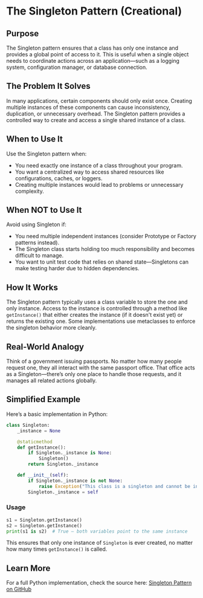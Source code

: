 # The Singleton Pattern (Creational)

## Purpose

The Singleton pattern ensures that a class has only one instance and provides a global point of access to it. This is useful when a single object needs to coordinate actions across an application—such as a logging system, configuration manager, or database connection.

## The Problem It Solves

In many applications, certain components should only exist once. Creating multiple instances of these components can cause inconsistency, duplication, or unnecessary overhead. The Singleton pattern provides a controlled way to create and access a single shared instance of a class.

## When to Use It

Use the Singleton pattern when:

* You need exactly one instance of a class throughout your program.
* You want a centralized way to access shared resources like configurations, caches, or loggers.
* Creating multiple instances would lead to problems or unnecessary complexity.

## When NOT to Use It

Avoid using Singleton if:

* You need multiple independent instances (consider Prototype or Factory patterns instead).
* The Singleton class starts holding too much responsibility and becomes difficult to manage.
* You want to unit test code that relies on shared state—Singletons can make testing harder due to hidden dependencies.

## How It Works

The Singleton pattern typically uses a class variable to store the one and only instance. Access to the instance is controlled through a method like `getInstance()` that either creates the instance (if it doesn't exist yet) or returns the existing one. Some implementations use metaclasses to enforce the singleton behavior more cleanly.

## Real-World Analogy

Think of a government issuing passports. No matter how many people request one, they all interact with the same passport office. That office acts as a Singleton—there’s only one place to handle those requests, and it manages all related actions globally.

## Simplified Example

Here’s a basic implementation in Python:

```python
class Singleton:
    _instance = None

    @staticmethod
    def getInstance():
        if Singleton._instance is None:
            Singleton()
        return Singleton._instance

    def __init__(self):
        if Singleton._instance is not None:
            raise Exception("This class is a singleton and cannot be instantiated more than once.")
        Singleton._instance = self
```

### Usage

```python
s1 = Singleton.getInstance()
s2 = Singleton.getInstance()
print(s1 is s2)  # True — both variables point to the same instance
```

This ensures that only one instance of `Singleton` is ever created, no matter how many times `getInstance()` is called.

## Learn More

For a full Python implementation, check the source here:
[Singleton Pattern on GitHub](https://github.com/taggedzi/python-design-pattern-rag/blob/main/patterns/creational/singleton.py)

